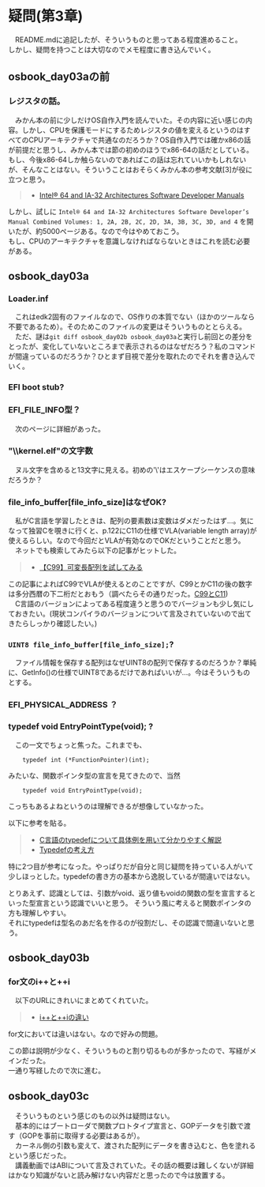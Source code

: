 # 疑問(第3章)
　README.mdに追記したが、そういうものと思ってある程度進めること。  
しかし、疑問を持つことは大切なのでメモ程度に書き込んでいく。

## osbook_day03aの前
### レジスタの話。
　みかん本の前に少しだけOS自作入門を読んでいた。その内容に近い感じの内容。しかし、CPUを保護モードにするためレジスタの値を変えるというのはすべてのCPUアーキテクチャで共通なのだろうか？OS自作入門では確かx86の話が前提だと思うし、みかん本では節の初めのほうでx86-64の話だとしている。もし、今後x86-64しか触らないのであればこの話は忘れていいかもしれないが、そんなことはない。そういうことはおそらくみかん本の参考文献[3]が役に立つと思う。  
> - [Intel® 64 and IA-32 Architectures Software Developer Manuals](https://www.intel.com/content/www/us/en/developer/articles/technical/intel-sdm.html)  

しかし、試しに  ```Intel® 64 and IA-32 Architectures Software Developer’s Manual Combined Volumes: 1, 2A, 2B, 2C, 2D, 3A, 3B, 3C, 3D, and 4```  を開いたが、約5000ページある。なので今はやめておこう。  
もし、CPUのアーキテクチャを意識しなければならないときはこれを読む必要がある。  

## osbook_day03a
### Loader.inf
　これはedk2固有のファイルなので、OS作りの本質でない（ほかのツールなら不要であるため）。そのためこのファイルの変更はそういうものととらえる。  
　ただ、謎は```git diff osbook_day02b osbook_day03a```と実行し前回との差分をとったが、変化していないところまで表示されるのはなぜだろう？私のコマンドが間違っているのだろうか？ひとまず目視で差分を取れたのでそれを書き込んでいく。

### EFI boot stub?
### EFI_FILE_INFO型？
　次のページに詳細があった。

### "\\\kernel.elf"の文字数
　ヌル文字を含めると13文字に見える。初めの'\\'はエスケープシーケンスの意味だろうか？

### file_info_buffer[file_info_size]はなぜOK?
　私がC言語を学習したときは、配列の要素数は変数はダメだったはず…。気になって独習Cを覗きに行くと、p.122にC11の仕様でVLA(variable length array)が使えるらしい。なので今回だとVLAが有効なのでOKだということだと思う。
　ネットでも検索してみたら以下の記事がヒットした。  
> - [【C99】可変長配列を試してみる](https://tyfkda.github.io/blog/2019/12/31/variable-length-array.html)  

この記事によればC99でVLAが使えるとのことですが、C99とかC11の後の数字は多分西暦の下二桁だとおもう（調べたらその通りだった。[C99とC11](https://www.cloverfield.co.jp/2016/06/24/c99%E3%81%A8c11/))  
　C言語のバージョンによってある程度違うと思うのでバージョンも少し気にしておきたい。(現状コンパイラのバージョンについて言及されていないので出てきたらしっかり確認したい。)

### ```UINT8 file_info_buffer[file_info_size];```?
　ファイル情報を保存する配列はなぜUINT8の配列で保存するのだろうか？単純に、GetInfo()の仕様でUINT8であるだけであればいいが…。今はそういうものとする。

### EFI_PHYSICAL_ADDRESS ？
### typedef void EntryPointType(void); ?
　この一文でちょっと焦った。これまでも、   
```
    typedef int (*FunctionPointer)(int);
```
みたいな、関数ポインタ型の宣言を見てきたので、当然  
```
    typedef void EntryPointType(void);
```
こっちもあるよねというのは理解できるが想像していなかった。  

以下に参考を貼る。  
> - [C言語のtypedefについて具体例を用いて分かりやすく解説](https://daeudaeu.com/c-typedef/)  
> - [Typedefの考え方](https://qiita.com/aminevsky/items/82ecce1d6d8b42d65533)  

特に2つ目が参考になった。やっぱりだが自分と同じ疑問を持っている人がいて少しほっとした。typedefの書き方の基本から逸脱しているが間違いではない。  

とりあえず、認識としては、引数がvoid、返り値もvoidの関数の型を宣言するといった型宣言という認識でいいと思う。
そういう風に考えると関数ポインタの方も理解しやすい。  
それにtypedefは型名のあだ名を作るのが役割だし、その認識で間違いないと思う。

## osbook_day03b
### for文のi++と++i
　以下のURLにきれいにまとめてくれていた。  
> - [i++と++iの違い](https://qiita.com/suuungwoo/items/e054fdcb5a4805bb226b)  

for文においては違いはない。なので好みの問題。

この節は説明が少なく、そういうものと割り切るものが多かったので、写経がメインだった。  
一通り写経したので次に進む。

## osbook_day03c
　そういうものという感じのもの以外は疑問はない。   
　基本的にはブートローダで関数プロトタイプ宣言と、GOPデータを引数で渡す（GOPを事前に取得する必要はあるが）。  
　カーネル側の引数も変えて、渡された配列にデータを書き込むと、色を塗れるという感じだった。  
　講義動画ではABIについて言及されていた。その話の概要は難しくないが詳細はかなり知識がないと読み解けない内容だと思ったので今は放置する。